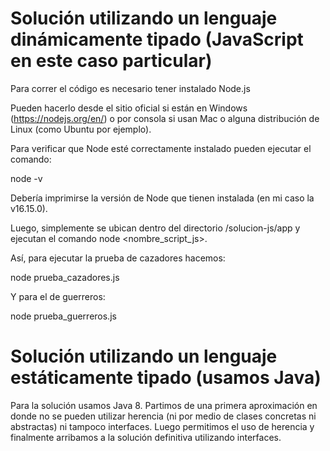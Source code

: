 # Solución utilizando un lenguaje dinámicamente tipado (JavaScript en este caso particular)
Para correr el código es necesario tener instalado Node.js

Pueden hacerlo desde el sitio oficial si están en Windows (https://nodejs.org/en/)
o por consola si usan Mac o alguna distribución de Linux (como Ubuntu por ejemplo).

Para verificar que Node esté correctamente instalado pueden ejecutar el comando:

node -v 

Debería imprimirse la versión de Node que tienen instalada (en mi caso la v16.15.0).

Luego, simplemente se ubican dentro del directorio /solucion-js/app y ejecutan el comando
node <nombre_script_js>. 

Así, para ejecutar la prueba de cazadores hacemos:

node prueba_cazadores.js

Y para el de guerreros:

node prueba_guerreros.js

# Solución utilizando un lenguaje estáticamente tipado (usamos Java)
Para la solución usamos Java 8. Partimos de una primera aproximación en donde no se pueden utilizar herencia (ni por medio de 
clases concretas ni abstractas) ni tampoco interfaces. Luego permitimos el uso de herencia y finalmente arribamos a la solución 
definitiva utilizando interfaces.


